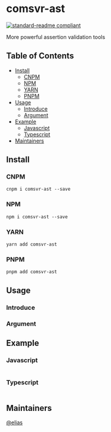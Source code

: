 # comsvr-ast
[![standard-readme compliant](https://img.shields.io/badge/comsvr--ast-v0.0.0--alpha.1-green.svg?style=flat-square)](https://github.com/eliassama/comsvr-ast)

More powerful assertion validation tools

## Table of Contents

- [Install](#install)
  - [CNPM](#cnpm)
  - [NPM](#npm)
  - [YARN](#yarn)
  - [PNPM](#pnpm)
- [Usage](#usage)
  - [Introduce](#introduce)
  - [Argument](#argument)
- [Example](#example)
  - [Javascript](#javascript)
  - [Typescript](#typescript)
- [Maintainers](#maintainers)

## Install
### CNPM
```
cnpm i comsvr-ast --save
```

### NPM 
```
npm i comsvr-ast --save
```

### YARN
```
yarn add comsvr-ast
```

### PNPM
```
pnpm add comsvr-ast
```

## Usage

### Introduce

### Argument


## Example

### Javascript
```javascript

```

### Typescript
```typescript

```

## Maintainers
[@elias](https://github.com/eliassama/comsvr-ast)
